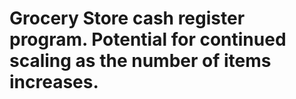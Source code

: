 # Grocery Store cash register program. Potential for continued scaling as the number of items increases.
